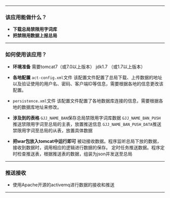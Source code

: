 ___
### 该应用能做什么？

* **下载总局禁限用字词库**
* **把禁限用数据上报总局**
___
### 如何使用该应用？

* **环境准备**
   需要tomcat7（或7.0以上版本）
   jdk1.7 （或1.7以上版本）

* **各地配置**
   `act-config.xml`文件
    该配置文件配置了总局下载、上传数据的地址以及验证使用的用户名、密码、客户端ID等信息，需要根据各地的信息更改该配置。

* `persistence.xml`文件
   该配置文件配置了各地数据库连接的信息，需要根据各地的数据库地址来修改。

* **涉及到的表格**
    `GJJ_NAME_BAN`保存总局禁限用字词库数据
    `GJJ_NAME_BAN_PUSH`推送禁限用字词至总局的主表，放置推送信息
    `GJJ_NAME_BAN_PUSH_DATA`推送禁限用字词至总局的从表，放置具体数据
* **把war包放入tomcat中运行即可**
	被动接收数据。程序监听总局下放的数据，接收到数据时，调用相应的逻辑进行数据的保存。
	定时任务推送数据。程序定时检查推送表，根据推送表的数据，组装为json并发送至总局

___

### 推送接收
* 使用Apache开源的activemq进行数据的接收和推送
___





